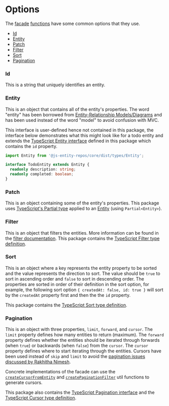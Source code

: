 # Options

The [facade](./facade.md) [functions](./functions.md) have some common options that they use.

- [Id](#id)
- [Entity](#entity)
- [Patch](#patch)
- [Filter](#filter)
- [Sort](#sort)
- [Pagination](#pagination)

### Id
This is a string that uniquely identifies an entity.

### Entity
This is an object that contains all of the entity's properties. The word "entity" has been borrowed from [Entity-Relationship Models/Diagrams](https://en.wikipedia.org/wiki/Entity%E2%80%93relationship_model) and has been used instead of the word "model" to avoid confusion with MVC.

This interface is user-defined hence not contained in this package, the interface below demonstrates what this might look like for a todo entity and extends the [TypeScript Entity interface](../src/types/Entity.ts) defined in this package which contains the `id` property.

```ts
import Entity from '@js-entity-repos/core/dist/types/Entity';

interface TodoEntity extends Entity {
  readonly description: string;
  readonly completed: boolean;
}
```

### Patch
This is an object containing some of the entity's properties. This package uses [TypeScript's Partial type](https://www.typescriptlang.org/docs/handbook/advanced-types.html) applied to an [Entity](#entity) (using `Partial<Entity>`).

### Filter
This is an object that filters the entities. More information can be found in the [filter documentation](./filter.md). This package contains the [TypeScript Filter type definition](../src/types/Filter.ts).

### Sort
This is an object where a key represents the entity property to be sorted and the value represents the direction to sort. The value should be `true` to sort in ascending order and `false` to sort in descending order. The properties are sorted in order of their definition in the sort option, for example, the following sort option `{ createdAt: false, id: true }` will sort by the `createdAt` property first and then the the `id` property.

This package contains the [TypeScript Sort type definition](../src/types/Sort.ts).

### Pagination
This is an object with three properties, `limit`, `forward`, and `cursor`. The `limit` property defines how many entities to return (maximum). The `forward` property defines whether the entities should be iterated through forwards (when `true`) or backwards (when `false`) from the `cursor`. The `cursor` property defines where to start iterating through the entities. Cursors have been used instead of `skip` and `limit` to avoid the [pagination issues discussed by Rakhitha Nimesh](https://www.sitepoint.com/paginating-real-time-data-cursor-based-pagination/).

Concrete implementations of the facade can use the [`createCursorFromEntity`](../src/utils/createCursorFromEntity) and [`createPaginationFilter`](../src/utils/createPaginationFilter) util functions to generate cursors.

This package also contains the [TypeScript Pagination interface](../src/types/Pagination.ts) and the [TypeScript Cursor type definition](../src/types/Cursor.ts).